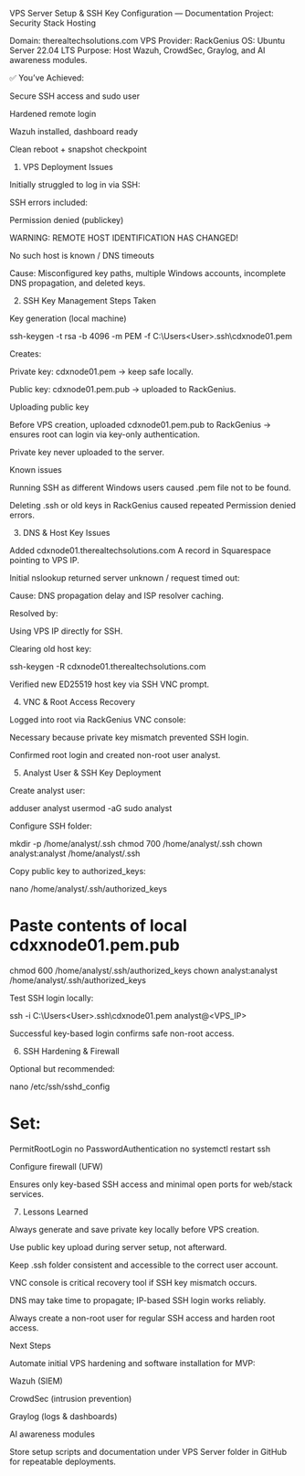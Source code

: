 VPS Server Setup & SSH Key Configuration — Documentation
Project: Security Stack Hosting

Domain: therealtechsolutions.com
VPS Provider: RackGenius
OS: Ubuntu Server 22.04 LTS
Purpose: Host Wazuh, CrowdSec, Graylog, and AI awareness modules.

✅ You’ve Achieved:

Secure SSH access and sudo user

Hardened remote login

Wazuh installed, dashboard ready

Clean reboot + snapshot checkpoint

1. VPS Deployment Issues

Initially struggled to log in via SSH:

SSH errors included:

Permission denied (publickey)

WARNING: REMOTE HOST IDENTIFICATION HAS CHANGED!

No such host is known / DNS timeouts

Cause: Misconfigured key paths, multiple Windows accounts, incomplete DNS propagation, and deleted keys.

2. SSH Key Management
Steps Taken

Key generation (local machine)

ssh-keygen -t rsa -b 4096 -m PEM -f C:\Users\<User>\.ssh\cdxnode01.pem


Creates:

Private key: cdxnode01.pem → keep safe locally.

Public key: cdxnode01.pem.pub → uploaded to RackGenius.

Uploading public key

Before VPS creation, uploaded cdxnode01.pem.pub to RackGenius → ensures root can login via key-only authentication.

Private key never uploaded to the server.

Known issues

Running SSH as different Windows users caused .pem file not to be found.

Deleting .ssh or old keys in RackGenius caused repeated Permission denied errors.

3. DNS & Host Key Issues

Added cdxnode01.therealtechsolutions.com A record in Squarespace pointing to VPS IP.

Initial nslookup returned server unknown / request timed out:

Cause: DNS propagation delay and ISP resolver caching.

Resolved by:

Using VPS IP directly for SSH.

Clearing old host key:

ssh-keygen -R cdxnode01.therealtechsolutions.com


Verified new ED25519 host key via SSH VNC prompt.

4. VNC & Root Access Recovery

Logged into root via RackGenius VNC console:

Necessary because private key mismatch prevented SSH login.

Confirmed root login and created non-root user analyst.

5. Analyst User & SSH Key Deployment

Create analyst user:

adduser analyst
usermod -aG sudo analyst


Configure SSH folder:

mkdir -p /home/analyst/.ssh
chmod 700 /home/analyst/.ssh
chown analyst:analyst /home/analyst/.ssh


Copy public key to authorized_keys:

nano /home/analyst/.ssh/authorized_keys
# Paste contents of local cdxxnode01.pem.pub
chmod 600 /home/analyst/.ssh/authorized_keys
chown analyst:analyst /home/analyst/.ssh/authorized_keys


Test SSH login locally:

ssh -i C:\Users\<User>\.ssh\cdxnode01.pem analyst@<VPS_IP>


Successful key-based login confirms safe non-root access.

6. SSH Hardening & Firewall

Optional but recommended:

nano /etc/ssh/sshd_config
# Set:
PermitRootLogin no
PasswordAuthentication no
systemctl restart ssh


Configure firewall (UFW)

Ensures only key-based SSH access and minimal open ports for web/stack services.

7. Lessons Learned

Always generate and save private key locally before VPS creation.

Use public key upload during server setup, not afterward.

Keep .ssh folder consistent and accessible to the correct user account.

VNC console is critical recovery tool if SSH key mismatch occurs.

DNS may take time to propagate; IP-based SSH login works reliably.

Always create a non-root user for regular SSH access and harden root access.

Next Steps

Automate initial VPS hardening and software installation for MVP:

Wazuh (SIEM)

CrowdSec (intrusion prevention)

Graylog (logs & dashboards)

AI awareness modules

Store setup scripts and documentation under VPS Server folder in GitHub for repeatable deployments.

